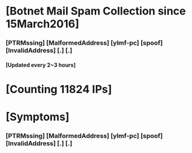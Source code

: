 # [Botnet Mail Spam Collection since 15March2016]
### [PTRMssing] [MalformedAddress] [ylmf-pc] [spoof] [InvalidAddress] [.] [.]
#### [Updated every 2~3 hours]

# [Counting 11824 IPs]

# [Symptoms] 
###   [PTRMssing] [MalformedAddress] [ylmf-pc] [spoof] [InvalidAddress] [.] [.]
